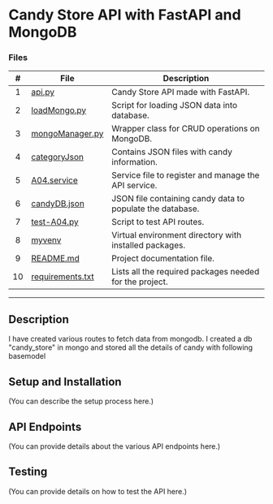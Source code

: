 # Candy Store API with FastAPI and MongoDB

### Files

| #   | File                                 | Description                                             |
| :-: | -----------------------------------  | ------------------------------------------------------- |
| 1   | [api.py](./api.py)                   | Candy Store API made with FastAPI.                      |
| 2   | [loadMongo.py](./loadMongo.py)       | Script for loading JSON data into database.             |
| 3   | [mongoManager.py](./mongoManager.py) | Wrapper class for CRUD operations on MongoDB.           |
| 4   | [categoryJson](./categoryJson)       | Contains JSON files with candy information.             |
| 5   | [A04.service](./A04.service)         | Service file to register and manage the API service.    |
| 6   | [candyDB.json](./candyDB.json)       | JSON file containing candy data to populate the database.|
| 7   | [test-A04.py](./test-A04.py)         | Script to test API routes.                              |
| 8   | [myvenv](./myvenv)                   | Virtual environment directory with installed packages.  |
| 9   | [README.md](./README.md)             | Project documentation file.                             |
| 10  | [requirements.txt](./requirements.txt) | Lists all the required packages needed for the project. |

---

## Description
I have created various routes to fetch data from mongodb. I created a db "candy_store" in mongo and stored all the details of candy with following basemodel

## Setup and Installation
(You can describe the setup process here.)

## API Endpoints
(You can provide details about the various API endpoints here.)

## Testing
(You can provide details on how to test the API here.)

